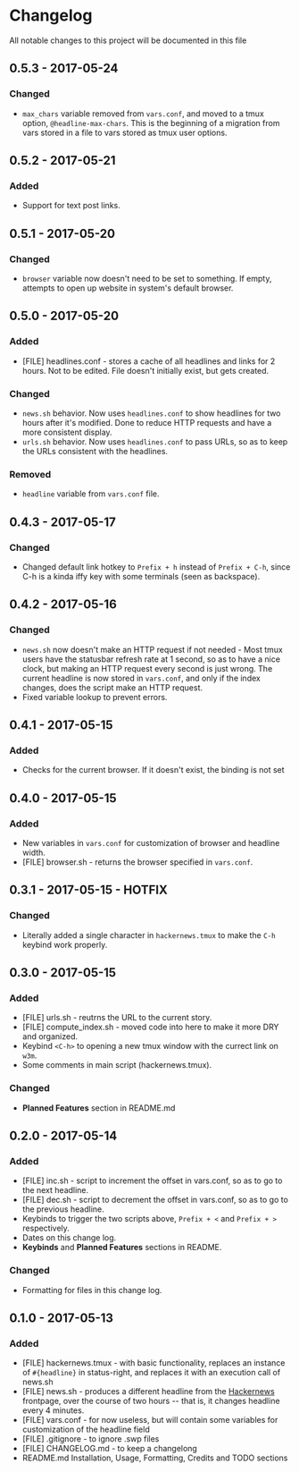 # Changelog
All notable changes to this project will be documented in this file

## 0.5.3 - 2017-05-24
### Changed
 * `max_chars` variable removed from `vars.conf`, and moved to a tmux option, `@headline-max-chars`. This is the beginning of a migration from vars stored in a file to vars stored as tmux user options.

## 0.5.2 - 2017-05-21
### Added
 * Support for text post links.

## 0.5.1 - 2017-05-20
### Changed
 * `browser` variable now doesn't need to be set to something. If empty, attempts to open up website in system's default browser.

## 0.5.0 - 2017-05-20
### Added
 * [FILE] headlines.conf - stores a cache of all headlines and links for 2 hours. Not to be edited. File doesn't initially exist, but gets created.
### Changed
 * `news.sh` behavior. Now uses `headlines.conf` to show headlines for two hours after it's modified. Done to reduce HTTP requests and have a more consistent display.
 * `urls.sh` behavior. Now uses `headlines.conf` to pass URLs, so as to keep the URLs consistent with the headlines.
### Removed
 * `headline` variable from `vars.conf` file.

## 0.4.3 - 2017-05-17
### Changed
 * Changed default link hotkey to `Prefix + h` instead of `Prefix + C-h`, since C-h is a kinda iffy key with some terminals (seen as backspace).

## 0.4.2 - 2017-05-16
### Changed
 * `news.sh` now doesn't make an HTTP request if not needed - Most tmux users have the statusbar refresh rate at 1 second, so as to have a nice clock, but making an HTTP request every second is just wrong. The current headline is now stored in `vars.conf`, and only if the index changes, does the script make an HTTP request.
 * Fixed variable lookup to prevent errors.

## 0.4.1 - 2017-05-15
### Added
 * Checks for the current browser. If it doesn't exist, the binding is not set

## 0.4.0 - 2017-05-15
### Added
 * New variables in `vars.conf` for customization of browser and headline width.
 * [FILE] browser.sh - returns the browser specified in `vars.conf`.

## 0.3.1 - 2017-05-15 - HOTFIX
### Changed
 * Literally added a single character in `hackernews.tmux` to make the `C-h` keybind work properly.

## 0.3.0 - 2017-05-15
### Added
 * [FILE] urls.sh - reutrns the URL to the current story.
 * [FILE] compute_index.sh - moved code into here to make it more DRY and organized.
 * Keybind `<C-h>` to opening a new tmux window with the currect link on `w3m`.
 * Some comments in main script (hackernews.tmux).
### Changed
 * **Planned Features** section in README.md

## 0.2.0 - 2017-05-14
### Added
 * [FILE] inc.sh - script to increment the offset in vars.conf, so as to go to the next headline.
 * [FILE] dec.sh - script to decrement the offset in vars.conf, so as to go to the previous headline.
 * Keybinds to trigger the two scripts above, `Prefix + <` and `Prefix + >` respectively.
 * Dates on this change log.
 * **Keybinds** and **Planned Features** sections in README.
### Changed
 * Formatting for files in this change log.

## 0.1.0 - 2017-05-13
### Added
 * [FILE] hackernews.tmux - with basic functionality, replaces an instance of `#{headline}` in status-right, and replaces it with an execution call of news.sh
 * [FILE] news.sh - produces a different headline from the [Hackernews](https://news.ycombinator.com) frontpage, over the course of two hours -- that is, it changes headline every 4 minutes.
 * [FILE] vars.conf - for now useless, but will contain some variables for customization of the headline field
 * [FILE] .gitignore - to ignore .swp files
 * [FILE] CHANGELOG.md - to keep a changelong
 * README.md Installation, Usage, Formatting, Credits and TODO sections
